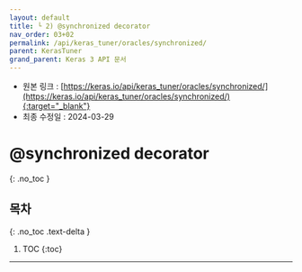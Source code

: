 ```yaml
---
layout: default
title: └ 2) @synchronized decorator
nav_order: 03+02
permalink: /api/keras_tuner/oracles/synchronized/
parent: KerasTuner
grand_parent: Keras 3 API 문서
---
```


* 원본 링크 : [https://keras.io/api/keras_tuner/oracles/synchronized/](https://keras.io/api/keras_tuner/oracles/synchronized/){:target="_blank"}
* 최종 수정일 : 2024-03-29

# @synchronized decorator
{: .no_toc }

## 목차
{: .no_toc .text-delta }

1. TOC
{:toc}

---
